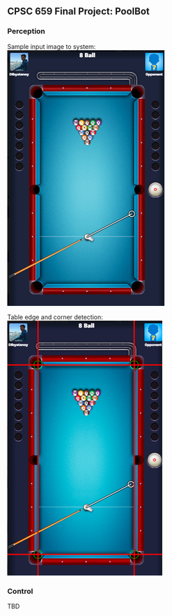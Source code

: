 ## CPSC 659 Final Project: PoolBot

### Perception

Sample input image to system:
![Sample Image](sample_table.png)

Table edge and corner detection:
![Table edges and corners](sample_table_edges.png)

### Control

TBD

